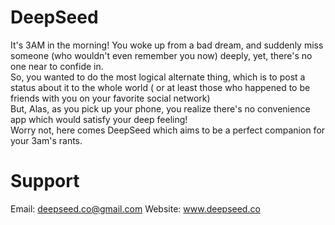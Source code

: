 # DeepSeed

It's 3AM in the morning! You woke up from a bad dream, and suddenly miss someone (who wouldn't even remember you now) deeply, yet, there's no one near to confide in.  
So, you wanted to do the most logical alternate thing, which is to post a status about it to the whole world ( or at least those who happened to be friends with you on your favorite social network)  
But, Alas, as you pick up your phone, you realize there's no convenience app which would satisfy your deep feeling!  
Worry not, here comes DeepSeed which aims to be a perfect companion for your 3am's rants.

# Support

Email: deepseed.co@gmail.com
Website: www.deepseed.co
